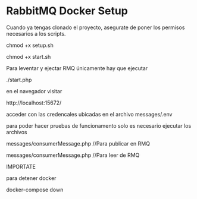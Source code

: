 # RabbitMQ Docker Setup

Cuando ya tengas clonado el proyecto, asegurate de poner los permisos necesarios a los scripts.

chmod +x setup.sh

chmod +x start.sh

Para leventar y ejectar RMQ únicamente hay que ejecutar 

./start.php

en el navegador visitar

http://localhost:15672/

acceder con las credencales ubicadas en el archivo messages/.env

para poder hacer pruebas de funcionamento solo es necesario ejecutar los archivos

messages/consumerMessage.php //Para publicar en RMQ

messages/consumerMessage.php //Para leer de RMQ


IMPORTATE

para detener docker 

docker-compose down  